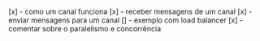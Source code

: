 [x] - como um canal funciona
[x] - receber mensagens de um canal
[x] - enviar mensagens para um canal
[] - exemplo com load balancer
[x] - comentar sobre o paralelismo e concorrência